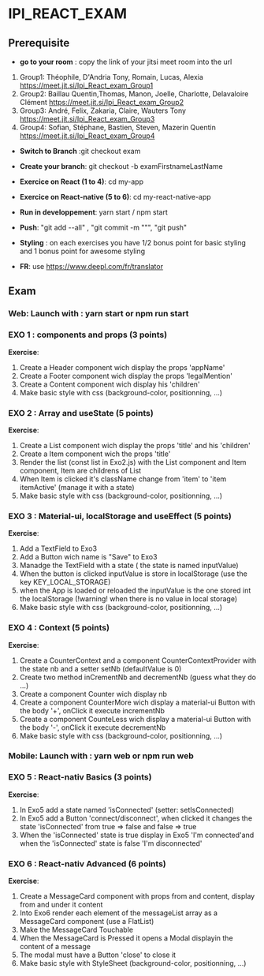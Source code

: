 # IPI_REACT_EXAM


## Prerequisite

  * **go to your room** : copy the link of your jitsi meet room into the url
  1. Group1: Théophile, D'Andria Tony, Romain, Lucas, Alexia https://meet.jit.si/Ipi_React_exam_Group1
  2. Group2: Baillau Quentin,Thomas, Manon, Joelle, Charlotte, Delavaloire Clément https://meet.jit.si/Ipi_React_exam_Group2
  3. Group3: André, Felix, Zakaria, Claire, Wauters Tony https://meet.jit.si/Ipi_React_exam_Group3
  4. Group4: Sofian, Stéphane, Bastien, Steven, Mazerin Quentin https://meet.jit.si/Ipi_React_exam_Group4

  * **Switch to Branch** :git checkout exam
  
  * **Create your branch**: git checkout -b examFirstnameLastName
  
 * **Exercice on React (1 to 4)**: cd my-app
  
  * **Exercice on React-native (5 to 6)**: cd my-react-native-app

 * **Run in developpement**: yarn start / npm start
 
 * **Push**: "git add --all" , "git commit -m "<my message>"", "git push"
 
 * **Styling** : on each exercises you have 1/2 bonus point for basic styling and 1 bonus point for awesome styling
 
  * **FR**: use https://www.deepl.com/fr/translator
 
## Exam

### Web: Launch with : yarn start or npm run start

### EXO 1 : components and props (3 points)

**Exercise**:

1. Create a Header component wich display the props 'appName'
2. Create a Footer component wich display the props 'legalMention'
3. Create a Content component wich display his 'children'
4. Make basic style with css (background-color, positionning, ...)

### EXO 2 : Array and useState (5 points)

**Exercise**:

1. Create a List component wich display the props 'title' and his 'children'
2. Create a Item component wich the props 'title'
3. Render the list (const list in Exo2.js) with the List component and Item component, Item are childrens of List 
4. When Item is clicked it's className change from 'item' to 'item itemActive' (manage it with a state)
5. Make basic style with css (background-color, positionning, ...)

### EXO 3 : Material-ui, localStorage and useEffect (5 points)

**Exercise**:

1. Add a TextField to Exo3
2. Add a Button wich name is "Save" to Exo3
3. Manadge the TextField with a state ( the state is named inputValue)
4. When the button is clicked inputValue is store in localStorage (use the key KEY_LOCAL_STORAGE)
5. when the App is loaded or reloaded the inputValue is the one stored int the localStorage (!warning! when there is no value in local storage)
6. Make basic style with css (background-color, positionning, ...)


### EXO 4 : Context (5 points)

**Exercise**:

1. Create a CounterContext and a component CounterContextProvider with the state nb and a setter setNb (defaultValue is 0)
2. Create two method inCrementNb and decrementNb (guess what they do ...)
3. Create a component Counter wich display nb
4. Create a component CounterMore wich display a material-ui Button with the body '+', onClick it execute incrementNb 
5. Create a component CounteLess wich display a material-ui Button with the body '-', onClick it execute decrementNb 
6. Make basic style with css (background-color, positionning, ...)

### Mobile: Launch with : yarn web or npm run web

### EXO 5 : React-nativ Basics (3 points)

**Exercise**:

1. In Exo5 add a state named 'isConnected' (setter: setIsConnected)
2. In Exo5 add a Button 'connect/disconnect', when clicked it changes the state 'isConnected' from true => false and false => true
3. When the 'isConnected' state is true display in Exo5 'I'm connected'and when the 'isConnected' state is false 'I'm disconnected'


### EXO 6 : React-nativ Advanced (6 points)

**Exercise**:

1. Create a MessageCard component with props from and content, display from and under it content
1. Into Exo6 render each element of the messageList array as a MessageCard component (use a FlatList)
2. Make the MessageCard Touchable
3. When the MessageCard is Pressed it opens a Modal displayin the content of a message
4. The modal must have a Button 'close' to close it 
6. Make basic style with StyleSheet (background-color, positionning, ...)

 
